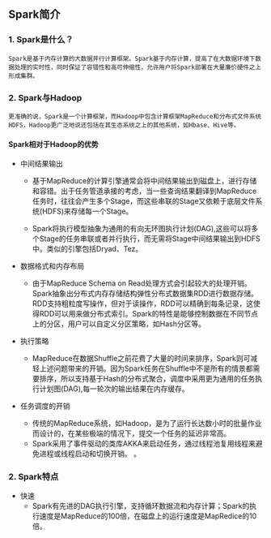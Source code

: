 ## Spark简介
### 1. Spark是什么？
    Spark是基于内存计算的大数据并行计算框架。Spark基于内存计算，提高了在大数据环境下数据处理的实时性，同时保证了容错性和高可伸缩性，允许用户将Spark部署在大量廉价硬件之上形成集群。

### 2. Spark与Hadoop

    更准确的说，Spark是一个计算框架，而Hadoop中包含计算框架MapReduce和分布式文件系统HDFS，Hadoop更广泛地说还包括在其生态系统之上的其他系统，如Hbase、Hive等。

#### Spark相对于Hadoop的优势
* 中间结果输出
    * 基于MapReduce的计算引擎通常会将中间结果输出到磁盘上，进行存储和容错。出于任务管道承接的考虑，当一些查询结果翻译到MapReduce任务时，往往会产生多个Stage，而这些串联的Stage又依赖于底层文件系统(HDFS)来存储每一个Stage。
    
    * Spark将执行模型抽象为通用的有向无环图执行计划(DAG),这些可以将多个Stage的任务串联或者并行执行，而无需将Stage中间结果输出到HDFS中。类似的引擎包括Dryad、Tez。
    
* 数据格式和内存布局
    * 由于MapReduce Schema on Read处理方式会引起较大的处理开销。Spark抽象出分布式内存存储结构弹性分布式数据集RDD进行数据存储。RDD支持粗粒度写操作，但对于读操作，RDD可以精确到每条记录，这使得RDD可以用来做分布式索引。Spark的特性是能够控制数据在不同节点上的分区，用户可以自定义分区策略，如Hash分区等。

* 执行策略
    * MapReduce在数据Shuffle之前花费了大量的时间来排序，Spark则可减轻上述问题带来的开销。因为Spark任务在Shuffle中不是所有的情景都需要排序，所以支持基于Hash的分布式聚合，调度中采用更为通用的任务执行计划图(DAG),每一轮次的输出结果在内存缓存。

* 任务调度的开销
    * 传统的MapReduce系统，如Hadoop，是为了运行长达数小时的批量作业而设计的，在某些极端的情况下，提交一个任务的延迟非常高。
    * Spark采用了事件驱动的类库AKKA来启动任务，通过线程池复用线程来避免进程或线程启动和切换开销。
。
### 2. Spark特点
* 快速
    * Spark有先进的DAG执行引擎，支持循环数据流和内存计算；Spark的执行速度是MapReduce的100倍，在磁盘上的运行速度是MapRedice的10倍。
